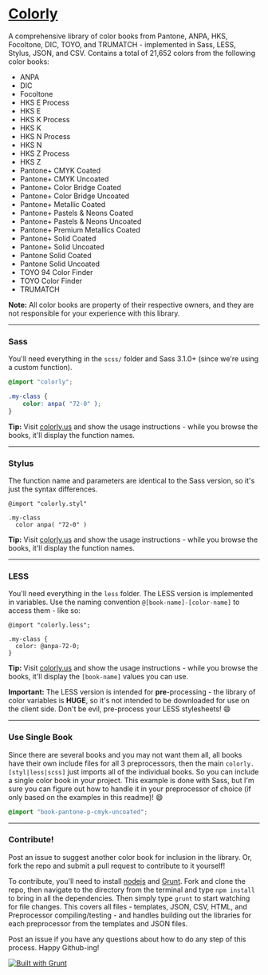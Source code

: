 # [Colorly](http://colorly.us)

A comprehensive library of color books from Pantone, ANPA, HKS, Focoltone, DIC, TOYO, and TRUMATCH - implemented in Sass, LESS, Stylus, JSON, and CSV. Contains a total of 21,652 colors from the following color books:

- ANPA
- DIC
- Focoltone
- HKS E Process
- HKS E
- HKS K Process
- HKS K
- HKS N Process
- HKS N 
- HKS Z Process
- HKS Z
- Pantone+ CMYK Coated
- Pantone+ CMYK Uncoated
- Pantone+ Color Bridge Coated 
- Pantone+ Color Bridge Uncoated
- Pantone+ Metallic Coated
- Pantone+ Pastels & Neons Coated
- Pantone+ Pastels & Neons Uncoated
- Pantone+ Premium Metallics Coated
- Pantone+ Solid Coated
- Pantone+ Solid Uncoated
- Pantone Solid Coated
- Pantone Solid Uncoated
- TOYO 94 Color Finder
- TOYO Color Finder
- TRUMATCH

**Note:** All color books are property of their respective owners, and they are not responsible for your experience with this library.

*****

### Sass

You'll need everything in the `scss/` folder and Sass 3.1.0+ (since we're using a custom function).

```scss
@import "colorly";

.my-class {
	color: anpa( "72-0" );
}
```

**Tip:** Visit [colorly.us](http://colorly.us) and show the usage instructions - while you browse the books, it'll display the function names.

*****

### Stylus

The function name and parameters are identical to the Sass version, so it's just the syntax differences. 

```styl
@import "colorly.styl"

.my-class
  color anpa( "72-0" )
```

**Tip:** Visit [colorly.us](http://colorly.us) and show the usage instructions - while you browse the books, it'll display the function names.

*****

### LESS

You'll need everything in the `less` folder. The LESS version is implemented in variables. Use the naming convention `@[book-name]-[color-name]` to access them - like so:

```less
@import "colorly.less";

.my-class {
  color: @anpa-72-0;
}
```

**Tip:** Visit [colorly.us](http://colorly.us) and show the usage instructions - while you browse the books, it'll display the `[book-name]` values you can use.

**Important:** The LESS version is intended for **pre**-processing - the library of color variables is **HUGE**, so it's not intended to be downloaded for use on the client side. Don't be evil, pre-process your LESS stylesheets! :smile:

*****

### Use Single Book

Since there are several books and you may not want them all, all books have their own include files for all 3 preprocessors, then the main `colorly.[styl|less|scss]` just imports all of the individual books. So you can include a single color book in your project. This example is done with Sass, but I'm sure you can figure out how to handle it in your preprocessor of choice (if only based on the examples in this readme)! :smile:

```scss
@import "book-pantone-p-cmyk-uncoated";
```

*****

### Contribute!

Post an issue to suggest another color book for inclusion in the library. Or, fork the repo and submit a pull request to contribute to it yourself!

To contribute, you'll need to install [nodejs](http://nodejs.org/) and [Grunt](http://gruntjs.com/). Fork and clone the repo, then navigate to the directory from the terminal and type `npm install` to bring in all the dependencies. Then simply type `grunt` to start watching for file changes. This covers all files - templates, JSON, CSV, HTML, and Preprocessor compiling/testing - and handles building out the libraries for each preprocessor from the templates and JSON files.

Post an issue if you have any questions about how to do any step of this process. Happy Github-ing!

[![Built with Grunt](https://cdn.gruntjs.com/builtwith.png)](http://gruntjs.com/)


